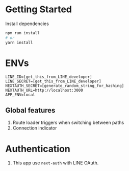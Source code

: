 # Getting Started
Install dependencies
```bash
npm run install
# or
yarn install
```

# ENVs
```
LINE_ID=[get_this_from_LINE_developer]
LINE_SECRET=[get_this_from_LINE_developer]
NEXTAUTH_SECRET=[generate_random_string_for_hashing]
NEXTAUTH_URL=http://localhost:3000
APP_ENV=local
```

## Global features
1. Route loader triggers when switching between paths
2. Connection indicator

# Authentication
1. This app use `next-auth` with LINE OAuth.
